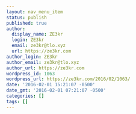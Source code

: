 ```yaml
---
layout: nav_menu_item
status: publish
published: true
author:
  display_name: ZE3kr
  login: ZE3kr
  email: ze3kr@tlo.xyz
  url: https://ze3kr.com
author_login: ZE3kr
author_email: ze3kr@tlo.xyz
author_url: https://ze3kr.com
wordpress_id: 1063
wordpress_url: https://ze3kr.com/2016/02/1063/
date: '2016-02-01 15:21:07 -0500'
date_gmt: '2016-02-01 07:21:07 -0500'
categories: []
tags: []
---
```


